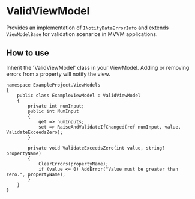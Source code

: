 # ValidViewModel
Provides an implementation of `INotifyDataErrorInfo` and extends `ViewModelBase` for validation scenarios in MVVM applications.

## How to use
Inherit the 'ValidViewModel' class in your ViewModel. Adding or removing errors from a property will notify the view.

```
namespace ExampleProject.ViewModels
{
	public class ExampleViewModel : ValidViewModel
	{
		private int numInput;
		public int NumInput
		{
			get => numInputs;
			set => RaiseAndValidateIfChanged(ref numInput, value, ValidateExceedsZero);
		}

		private void ValidateExceedsZero(int value, string? propertyName)
		{
			ClearErrors(propertyName);
			if (value <= 0) AddError("Value must be greater than zero.", propertyName);
		}
	}
}
```
